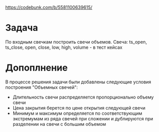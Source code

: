
https://codebunk.com/b/5581100639615/

# Задача
По входным свечкам построить свечи объемов.
Свеча: ts_open, ts_close, open, close, low, high, volume - в тест кейсах

# Допоплнение
В процессе решения задачи были добавлены следующие условия построения "Объемных свечей":
- Длительность свечи распределяется пропорционально объему свечи
- Цена закрытия берется по цене открытия следующей свечи
- Минимум и максимум определяется по соответствующим экстремумам из ряда свечей при сложении и дублируются при разделении на свечи с большим объемом